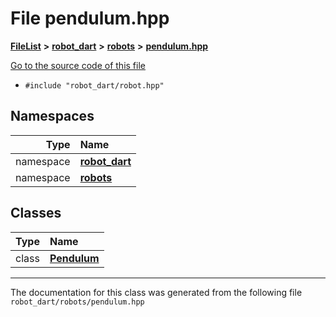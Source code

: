 

# File pendulum.hpp



[**FileList**](files.md) **>** [**robot\_dart**](dir_166284c5f0440000a6384365f2a45567.md) **>** [**robots**](dir_087fbdcd93b501a5d3f98df93e9f8cc4.md) **>** [**pendulum.hpp**](pendulum_8hpp.md)

[Go to the source code of this file](pendulum_8hpp_source.md)



* `#include "robot_dart/robot.hpp"`













## Namespaces

| Type | Name |
| ---: | :--- |
| namespace | [**robot\_dart**](namespacerobot__dart.md) <br> |
| namespace | [**robots**](namespacerobot__dart_1_1robots.md) <br> |


## Classes

| Type | Name |
| ---: | :--- |
| class | [**Pendulum**](classrobot__dart_1_1robots_1_1Pendulum.md) <br> |



















































------------------------------
The documentation for this class was generated from the following file `robot_dart/robots/pendulum.hpp`

